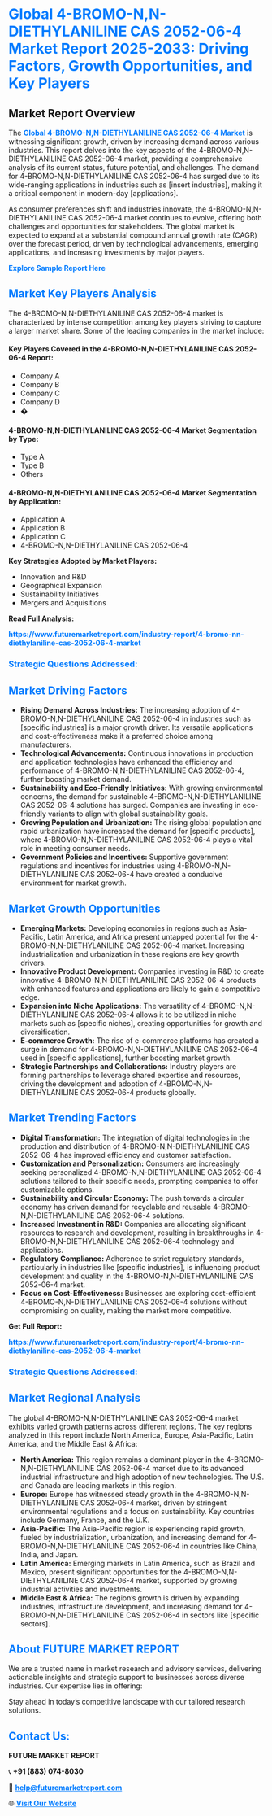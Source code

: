 <h1 style="color: #007BFF;">Global 4-BROMO-N,N-DIETHYLANILINE CAS 2052-06-4 Market Report 2025-2033: Driving Factors, Growth Opportunities, and Key Players</h1>

<section id="overview">
<h2>Market Report Overview</h2>
<p>The <a href="https://www.futuremarketreport.com/industry-report/4-bromo-nn-diethylaniline-cas-2052-06-4-market" style="color: #007BFF; text-decoration: none;"><strong>Global 4-BROMO-N,N-DIETHYLANILINE CAS 2052-06-4 Market</strong></a> is witnessing significant growth, driven by increasing demand across various industries. This report delves into the key aspects of the 4-BROMO-N,N-DIETHYLANILINE CAS 2052-06-4 market, providing a comprehensive analysis of its current status, future potential, and challenges. The demand for 4-BROMO-N,N-DIETHYLANILINE CAS 2052-06-4 has surged due to its wide-ranging applications in industries such as [insert industries], making it a critical component in modern-day [applications].</p>
<p>As consumer preferences shift and industries innovate, the 4-BROMO-N,N-DIETHYLANILINE CAS 2052-06-4 market continues to evolve, offering both challenges and opportunities for stakeholders. The global market is expected to expand at a substantial compound annual growth rate (CAGR) over the forecast period, driven by technological advancements, emerging applications, and increasing investments by major players.</p>
</section>

<section id="overview">
<p><a href="https://www.futuremarketreport.com/request-sample/reportId=111808" style="color: #007BFF; text-decoration: none;"><strong>Explore Sample Report Here</strong></a></p>
</section>

<section id="key-players">
<h2 style="color: #007BFF;">Market Key Players Analysis</h2>
<p>The 4-BROMO-N,N-DIETHYLANILINE CAS 2052-06-4 market is characterized by intense competition among key players striving to capture a larger market share. Some of the leading companies in the market include:</p>
<h4>Key Players Covered in the 4-BROMO-N,N-DIETHYLANILINE CAS 2052-06-4 Report:</h4>
<ul><li>Company A</li><li>Company B</li><li>Company C</li><li>Company D</li><li>�</li></ul>
<h4>4-BROMO-N,N-DIETHYLANILINE CAS 2052-06-4 Market Segmentation by Type:</h4>
<ul><li>Type A</li><li>Type B</li><li>Others</li></ul>

<h4>4-BROMO-N,N-DIETHYLANILINE CAS 2052-06-4 Market Segmentation by Application:</h4>
<ul><li>Application A</li><li>Application B</li><li>Application C</li><li>4-BROMO-N,N-DIETHYLANILINE CAS 2052-06-4</li></ul>
<p><strong>Key Strategies Adopted by Market Players:</strong></p>
<ul>
<li>Innovation and R&D</li>
<li>Geographical Expansion</li>
<li>Sustainability Initiatives</li>
<li>Mergers and Acquisitions</li>
</ul>
</section>

<section>
<p><strong>Read Full Analysis: </strong></p><a href="https://www.futuremarketreport.com/industry-report/4-bromo-nn-diethylaniline-cas-2052-06-4-market" style="color: #007BFF; text-decoration: none;"><strong>https://www.futuremarketreport.com/industry-report/4-bromo-nn-diethylaniline-cas-2052-06-4-market</strong></a>
<h3 style="color: #007BFF;">Strategic Questions Addressed:</h3>
</section>

<section id="driving-factors">
<h2 style="color: #007BFF;">Market Driving Factors</h2>
<ul>
<li><strong>Rising Demand Across Industries:</strong> The increasing adoption of 4-BROMO-N,N-DIETHYLANILINE CAS 2052-06-4 in industries such as [specific industries] is a major growth driver. Its versatile applications and cost-effectiveness make it a preferred choice among manufacturers.</li>
<li><strong>Technological Advancements:</strong> Continuous innovations in production and application technologies have enhanced the efficiency and performance of 4-BROMO-N,N-DIETHYLANILINE CAS 2052-06-4, further boosting market demand.</li>
<li><strong>Sustainability and Eco-Friendly Initiatives:</strong> With growing environmental concerns, the demand for sustainable 4-BROMO-N,N-DIETHYLANILINE CAS 2052-06-4 solutions has surged. Companies are investing in eco-friendly variants to align with global sustainability goals.</li>
<li><strong>Growing Population and Urbanization:</strong> The rising global population and rapid urbanization have increased the demand for [specific products], where 4-BROMO-N,N-DIETHYLANILINE CAS 2052-06-4 plays a vital role in meeting consumer needs.</li>
<li><strong>Government Policies and Incentives:</strong> Supportive government regulations and incentives for industries using 4-BROMO-N,N-DIETHYLANILINE CAS 2052-06-4 have created a conducive environment for market growth.</li>
</ul>
</section>

<section id="growth-opportunities">
<h2 style="color: #007BFF;">Market Growth Opportunities</h2>
<ul>
<li><strong>Emerging Markets:</strong> Developing economies in regions such as Asia-Pacific, Latin America, and Africa present untapped potential for the 4-BROMO-N,N-DIETHYLANILINE CAS 2052-06-4 market. Increasing industrialization and urbanization in these regions are key growth drivers.</li>
<li><strong>Innovative Product Development:</strong> Companies investing in R&D to create innovative 4-BROMO-N,N-DIETHYLANILINE CAS 2052-06-4 products with enhanced features and applications are likely to gain a competitive edge.</li>
<li><strong>Expansion into Niche Applications:</strong> The versatility of 4-BROMO-N,N-DIETHYLANILINE CAS 2052-06-4 allows it to be utilized in niche markets such as [specific niches], creating opportunities for growth and diversification.</li>
<li><strong>E-commerce Growth:</strong> The rise of e-commerce platforms has created a surge in demand for 4-BROMO-N,N-DIETHYLANILINE CAS 2052-06-4 used in [specific applications], further boosting market growth.</li>
<li><strong>Strategic Partnerships and Collaborations:</strong> Industry players are forming partnerships to leverage shared expertise and resources, driving the development and adoption of 4-BROMO-N,N-DIETHYLANILINE CAS 2052-06-4 products globally.</li>
</ul>
</section>

<section id="trending-factors">
<h2 style="color: #007BFF;">Market Trending Factors</h2>
<ul>
<li><strong>Digital Transformation:</strong> The integration of digital technologies in the production and distribution of 4-BROMO-N,N-DIETHYLANILINE CAS 2052-06-4 has improved efficiency and customer satisfaction.</li>
<li><strong>Customization and Personalization:</strong> Consumers are increasingly seeking personalized 4-BROMO-N,N-DIETHYLANILINE CAS 2052-06-4 solutions tailored to their specific needs, prompting companies to offer customizable options.</li>
<li><strong>Sustainability and Circular Economy:</strong> The push towards a circular economy has driven demand for recyclable and reusable 4-BROMO-N,N-DIETHYLANILINE CAS 2052-06-4 solutions.</li>
<li><strong>Increased Investment in R&D:</strong> Companies are allocating significant resources to research and development, resulting in breakthroughs in 4-BROMO-N,N-DIETHYLANILINE CAS 2052-06-4 technology and applications.</li>
<li><strong>Regulatory Compliance:</strong> Adherence to strict regulatory standards, particularly in industries like [specific industries], is influencing product development and quality in the 4-BROMO-N,N-DIETHYLANILINE CAS 2052-06-4 market.</li>
<li><strong>Focus on Cost-Effectiveness:</strong> Businesses are exploring cost-efficient 4-BROMO-N,N-DIETHYLANILINE CAS 2052-06-4 solutions without compromising on quality, making the market more competitive.</li>
</ul>
</section>

<section>
<p><strong>Get Full Report: </strong></p><a href="https://www.futuremarketreport.com/industry-report/4-bromo-nn-diethylaniline-cas-2052-06-4-market" style="color: #007BFF; text-decoration: none;"><strong>https://www.futuremarketreport.com/industry-report/4-bromo-nn-diethylaniline-cas-2052-06-4-market</strong></a>
<h3 style="color: #007BFF;">Strategic Questions Addressed:</h3>
</section>


<section id="regional-analysis">
<h2 style="color: #007BFF;">Market Regional Analysis</h2>
<p>The global 4-BROMO-N,N-DIETHYLANILINE CAS 2052-06-4 market exhibits varied growth patterns across different regions. The key regions analyzed in this report include North America, Europe, Asia-Pacific, Latin America, and the Middle East & Africa:</p>
<ul>
<li><strong>North America:</strong> This region remains a dominant player in the 4-BROMO-N,N-DIETHYLANILINE CAS 2052-06-4 market due to its advanced industrial infrastructure and high adoption of new technologies. The U.S. and Canada are leading markets in this region.</li>
<li><strong>Europe:</strong> Europe has witnessed steady growth in the 4-BROMO-N,N-DIETHYLANILINE CAS 2052-06-4 market, driven by stringent environmental regulations and a focus on sustainability. Key countries include Germany, France, and the U.K.</li>
<li><strong>Asia-Pacific:</strong> The Asia-Pacific region is experiencing rapid growth, fueled by industrialization, urbanization, and increasing demand for 4-BROMO-N,N-DIETHYLANILINE CAS 2052-06-4 in countries like China, India, and Japan.</li>
<li><strong>Latin America:</strong> Emerging markets in Latin America, such as Brazil and Mexico, present significant opportunities for the 4-BROMO-N,N-DIETHYLANILINE CAS 2052-06-4 market, supported by growing industrial activities and investments.</li>
<li><strong>Middle East & Africa:</strong> The region’s growth is driven by expanding industries, infrastructure development, and increasing demand for 4-BROMO-N,N-DIETHYLANILINE CAS 2052-06-4 in sectors like [specific sectors].</li>
</ul>
</section>

<footer>
<h2 style="color: #007BFF;">About FUTURE MARKET REPORT</h2>
<p>We are a trusted name in market research and advisory services, delivering actionable insights and strategic support to businesses across diverse industries. Our expertise lies in offering:</p>

<p>Stay ahead in today’s competitive landscape with our tailored research solutions.</p>

<h2 style="color: #007BFF;">Contact Us:</h2>
<p><strong>FUTURE MARKET REPORT</strong></p>
<p>📞 <strong>+91 (883) 074-8030</strong></p>
<p>📧 <strong><a href="mailto:help@futuremarketreport.com" style="color: #007BFF;">help@futuremarketreport.com</a></strong></p>
<p>🌐 <strong><a href="https://www.futuremarketreport.com/" style="color: #007BFF;">Visit Our Website</a></strong></p>
</footer>